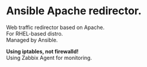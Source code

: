 # Ansible Apache redirector. #


Web traffic redirector based on Apache.  
For RHEL-based distro.  
Managed by Ansible.

**Using iptables, not firewalld!**  
Using Zabbix Agent for monitoring.